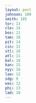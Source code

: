 ```yaml
---
layout: post
johnson: 109
smith: 105
tor: 13
cle: 14
bos: 11
tam: 18
pit: 14
cin: 12
stl: 16
atl: 11
bal: 18
kan: 15
nyy: 16
laa: 12
sdg: 9
was: 12
phi: 13
lad: 10
---
```

